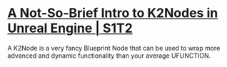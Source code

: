 # [A Not-So-Brief Intro to K2Nodes in Unreal Engine | S1T2](https://s1t2.com/blog/brief-intro-k2nodes)

A K2Node is a very fancy Blueprint Node that can be used to wrap more advanced and dynamic functionality than your average UFUNCTION.